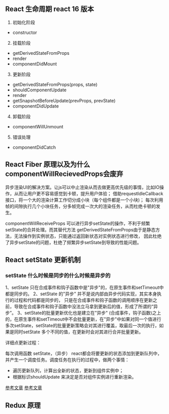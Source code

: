 ## React 生命周期 react 16 版本

1. 初始化阶段
+ constructor
2. 挂载阶段
+ getDerivedStateFromProps
+ render
+ componentDidMount
3. 更新阶段
+ getDerivedStateFromProps(props, state)
+ shouldComponentUpdate
+ render
+ getSnapshotBeforeUpdate(prevProps, prevState)
+ componentDidUpdate
4. 卸载阶段
+ componentWillUnmount
5. 错误处理
+ componentDidCatch

## React Fiber 原理以及为什么componentWillRecievedProps会废弃

异步渲染UI的解决方案。让js可以中止渲染从而去做更高优先级的事情，比如IO操作，从而让用户更不容易感觉到卡顿，提升用户体验；
借助requestIdleCallback接口，将一个大的渲染计算工作切分成小块（每个组件都是一个小块)；
每次利用帧的间隙执行几个小块任务，分多帧完成一次大的渲染任务，从而杜绝卡顿的发生。

componentWillReceiveProps 可以进行异步setState的操作，不利于频繁setState的合并处理。而其替代方法 getDerivedStateFromProps由于是静态方法，无法操作到实例状态，只能通过返回新状态对实例状态进行修改，
因此杜绝了异步setState的问题，杜绝了频繁异步setState到导致的性能问题。

## React setState 更新机制

### setState 什么时候是同步的什么时候是异步的

1、setState 只在合成事件和钩子函数中是"异步"的，在原生事件和setTimeout中都是同步的。
2、setState 的"异步" 并不是说内部由异步代码实现，其实本身执行的过程和代码都是同步的，
只是在合成事件和钩子函数的调用顺序在更新之前，导致在合成事件和钩子函数中没法立马拿到更新后的值，形成了所谓的“异步”。
3、setState的批量更新优化也是建立在"异步" (合成事件，钩子函数)之上的，在原生事件和setTimeout中不会批量更新，在"异步"中如果对同一个值进行多次setState，setState的批量更新策略会对其进行覆盖，取最后一次的执行，如果是同时setState 多个不同的值，在更新时会对其进行合并批量更新。

详细点更新过程： 

每次调用函数 setState，（异步） react都会将要更新的状态添加到更新队列中，并产生一个调度任务。调度任务在执行的过程中，做两个事情：
- 遍历更新队列，计算出全新的状态，更新到组件实例中；
- 根据标识shouldUpdate 来决定是否对组件实例进行重新渲染。

[参考文章](https://zhuanlan.zhihu.com/p/39512941)
[参考文章](https://juejin.im/post/6844904015524790279)

## Redux 原理


